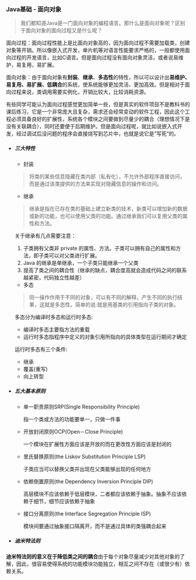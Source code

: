 
### Java基础 - 面向对象

> 我们都知道Java是一门面向对象的编程语言。那什么是面向对象呢？区别于面向对象的面向过程又是什么呢？

面向过程：面向过程性能上是比面向对象高的，因为面向过程不需要加载类，创建对象等开销。所以像嵌入式开发，单片机等对语言性能要求严格的，一般都使用面向过程的开发语言，比如C语言。但是面向过程没有面向对象灵活，或者说易维护，易复用，易扩展。

面向对象：由于面向对象有**封装**、**继承**、**多态性**的特性，所以可以设计出**易维护、易复用、易扩展、低耦合**的系统，使系统能够更加灵活、更加高效。但是相对于面向过程来说，类调用需要实例化，开销比较大，比较消耗资源。

有些同学可能认为面向过程感觉更加简单一些，但是真实的软件项目不是教科书的课后练习，它是一个非常庞大且复杂，需求还会经常变动的软件工程，因此这个工程必须具备良好的扩展性，系统各个模块之间要做到尽量少的耦合（理想情况下是没有关联耦合），同时还要便于后期维护。但是面向过程呢，就比如说嵌入式开发，经过调试后没问题的程序会直接烧写到芯片中，也就是说它是“写死”的。

- ##### 三大特性
  - 封装

  > 将类的某些信息隐藏在类内部（私有化），不允许外部程序直接访问，而是通过该类提供的方法来实现对隐藏信息的操作和访问。

  - 继承

  > 继承是指在已存在类的基础上建立新类的技术，新类可以增加新的数据或新的功能，也可以使用父类的功能。通过继承我们可以复用父类的属性和方法。

  关于继承有几点需要注意：

  1. 子类拥有父类非 private 的属性、方法。子类可以拥有自己的属性和方法，即子类可以对父类进行扩展。
  2. Java 的继承是单继承，一个子类只能继承一个父类
  3. 提高了类之间的耦合性（继承的缺点，耦合度高就会造成代码之间的联系越紧密，代码独立性越差）

  - 多态

  > 同一操作作用于不同的对象，可以有不同的解释，产生不同的执行结果，这就是多态性。简单的说:就是用基类的引用指向子类的对象。

  多态分为编译时多态和运行时多态:

  - 编译时多态主要指方法的重载
  - 运行时多态指程序中定义的对象引用所指向的具体类型在运行期间才确定

  运行时多态有三个条件:

  - 继承
  - 覆盖(重写)
  - 向上转型

- ##### 五大基本原则

  - 单一职责原则SRP(Single Responsibility Principle)

    指一个类或方法的功能要单一，只做一件事

  - 开放封闭原则OCP(Open－Close Principle)

    一个模块在扩展性方面应该是开放的而在更改性方面应该是封闭的

  - 里氏替换原则(the Liskov Substitution Principle LSP)

    子类应当可以替换父类并出现在父类能够出现的任何地方

  - 依赖倒置原则(the Dependency Inversion Principle DIP)

    高层模块不应该依赖于低层模块，二者都应该依赖于抽象。抽象不应该依赖于细节，细节应该依赖于抽象

  - 接口分离原则(the Interface Segregation Principle ISP)

    模块间要通过抽象接口隔离开，而不是通过具体的类强耦合起来

- ##### 迪米特法则

**迪米特法则的意义在于降低类之间的耦合**由于每个对象尽量减少对其他对象的了解，因此，很容易使得系统的功能模块功能独立，相互之间不存在（或很少有）依赖关系。
